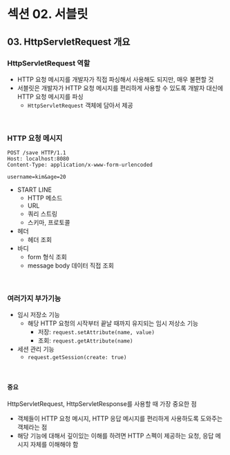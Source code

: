 # 섹션 02. 서블릿
## 03. HttpServletRequest 개요
### HttpServletRequest 역할
- HTTP 요청 메시지를 개발자가 직접 파싱해서 사용해도 되지만, 매우 불편할 것
- 서블릿은 개발자가 HTTP 요청 메시지를 편리하게 사용할 수 있도록 개발자 대신에 HTTP 요청 메시지를 파싱
	- `HttpServletRequest` 객체에 담아서 제공  
<br/>

### HTTP 요청 메시지
```
POST /save HTTP/1.1
Host: localhost:8080
Content-Type: application/x-www-form-urlencoded

username=kim&age=20
```
- START LINE
	- HTTP 메소드
	- URL
	- 쿼리 스트링
	- 스키마, 프로토콜
- 헤더
	- 헤더 조회
- 바디
	- form 형식 조회
	- message body 데이터 직접 조회  
<br/>

### 여러가지 부가기능
- 임시 저장소 기능
	- 해당 HTTP 요청의 시작부터 끝날 때까지 유지되는 임시 저상소 기능
		- 저장: `request.setAttribute(name, value)`
		- 조회: `request.getAttribute(name)`
- 세션 관리 기능
	- `request.getSession(create: true)`  
<br/>

#### 중요
HttpServletRequest, HttpServletResponse를 사용할 때 가장 중요한 점
- 객체들이 HTTP 요청 메시지, HTTP 응답 메시지를 편리하게 사용하도록 도와주는 객체라는 점
- 해당 기능에 대해서 깊이있는 이해를 하려면 HTTP 스펙이 제공하는 요청, 응답 메시지 자체를 이해해야 함